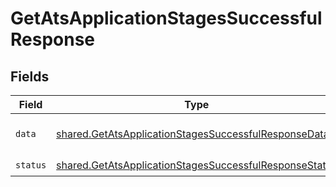 # GetAtsApplicationStagesSuccessfulResponse


## Fields

| Field                                                                                                                                                                                                                                                                                                         | Type                                                                                                                                                                                                                                                                                                          | Required                                                                                                                                                                                                                                                                                                      | Description                                                                                                                                                                                                                                                                                                   | Example                                                                                                                                                                                                                                                                                                       |
| ------------------------------------------------------------------------------------------------------------------------------------------------------------------------------------------------------------------------------------------------------------------------------------------------------------- | ------------------------------------------------------------------------------------------------------------------------------------------------------------------------------------------------------------------------------------------------------------------------------------------------------------- | ------------------------------------------------------------------------------------------------------------------------------------------------------------------------------------------------------------------------------------------------------------------------------------------------------------- | ------------------------------------------------------------------------------------------------------------------------------------------------------------------------------------------------------------------------------------------------------------------------------------------------------------- | ------------------------------------------------------------------------------------------------------------------------------------------------------------------------------------------------------------------------------------------------------------------------------------------------------------- |
| `data`                                                                                                                                                                                                                                                                                                        | [shared.GetAtsApplicationStagesSuccessfulResponseData](../../models/shared/getatsapplicationstagessuccessfulresponsedata.md)                                                                                                                                                                                  | :heavy_check_mark:                                                                                                                                                                                                                                                                                            | N/A                                                                                                                                                                                                                                                                                                           | {"next":"eyJwYWdlIjoxMiwibm90ZSI6InRoaXMgaXMganVzdCBhbiBleGFtcGxlIGFuZCBub3QgcmVwcmVzZW50YXRpdmUgZm9yIGEgcmVhbCBjdXJzb3IhIn0=","results":[{"id":"26vafvWSRmbhNcxJYqjCzuJg","remote_id":"32","name":"Initial Screening","remote_data":null,"changed_at":"2022-08-07T14:01:29.196Z","remote_deleted_at":null}]} |
| `status`                                                                                                                                                                                                                                                                                                      | [shared.GetAtsApplicationStagesSuccessfulResponseStatus](../../models/shared/getatsapplicationstagessuccessfulresponsestatus.md)                                                                                                                                                                              | :heavy_check_mark:                                                                                                                                                                                                                                                                                            | N/A                                                                                                                                                                                                                                                                                                           |                                                                                                                                                                                                                                                                                                               |